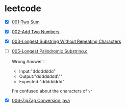 # leetcode
- [x] [001-Two Sum](https://github.com/thelastto/leetcode/blob/master/001-Two%20Sum.c)

- [x] [002-Add Two Numbers](https://github.com/thelastto/leetcode/blob/master/002-Add%20Two%20Numbers.c)

- [x] [003-Longest Substring Without Repeating Characters](https://github.com/thelastto/leetcode/blob/master/003-Longest%20Substring%20Without%20Repeating%20Characters.c)

- [ ] [005-Longest Palindromic Substring.c](https://github.com/thelastto/leetcode/blob/master/005-Longest%20Palindromic%20Substring.c)

  Wrong Answer：

  - Input:"dddddddd"
  - Output:"dddddddd\\""
  - Expected:"dddddddd"

  I'm confused about the characters of `\"`

- [x] [006-ZigZag Conversion.java](https://github.com/thelastto/leetcode/blob/master/006-ZigZag%20Conversion.java)

